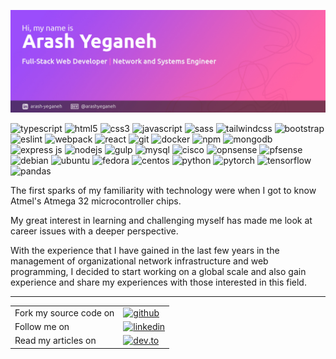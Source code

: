 ![arash-yeganeh](img/header.jpg)

<p>
<img alt="typescript" src="https://img.shields.io/badge/-TypeScript-007ACC?style=flat-square&logo=typescript&logoColor=white"/>
<img alt="html5" src="https://img.shields.io/badge/-HTML5-E34F26?style=flat-square&logo=html5&logoColor=white"/>
<img alt="css3" src="https://img.shields.io/badge/-CSS3-F59E0B?style=flat-square&logo=css3&logoColor=white"/>
<img alt="javascript" src="https://img.shields.io/badge/-JavaScript-4CC61E?style=flat-square&logo=javascript&logoColor=white"/>
<img alt="sass" src="https://img.shields.io/badge/-Sass-C55F92?style=flat-square&logo=SASS&logoColor=white"/>
<img alt="tailwindcss" src="https://img.shields.io/badge/-TailwindCSS-41A2AD?style=flat-square&logo=tailwindcss&logoColor=white"/>
<img alt="bootstrap" src="https://img.shields.io/badge/-Bootstrap-8311F6?style=flat-square&logo=bootstrap&logoColor=white"/>
<img alt="eslint" src="https://img.shields.io/badge/-ESlint-4930BD?style=flat-square&logo=eslint&logoColor=white"/>
<img alt="webpack" src="https://img.shields.io/badge/-Webpack-8DD6F9?style=flat-square&logo=webpack&logoColor=white"/>
<img alt="react" src="https://img.shields.io/badge/-React-45b8d8?style=flat-square&logo=react&logoColor=white"/>
<img alt="git" src="https://img.shields.io/badge/-Git-F05032?style=flat-square&logo=git&logoColor=white"/>
<img alt="docker" src="https://img.shields.io/badge/-Docker-46a2f1?style=flat-square&logo=docker&logoColor=white"/>
<img alt="npm" src="https://img.shields.io/badge/-NPM-CB3837?style=flat-square&logo=npm&logoColor=white"/>
<img alt="mongodb" src="https://img.shields.io/badge/-MongoDB-13aa52?style=flat-square&logo=mongodb&logoColor=white"/>
<img alt="express js" src="https://img.shields.io/badge/-Express%20JS-F7F7F7?style=flat-square&logo=express&logoColor=4A4A4A"/>
<img alt="nodejs" src="https://img.shields.io/badge/-Nodejs-43853d?style=flat-square&logo=Node.js&logoColor=white"/>
<img alt="gulp" src="https://img.shields.io/badge/-Gulp-E0453D?style=flat-square&logo=gulp&logoColor=white"/>
<img alt="mysql" src="https://img.shields.io/badge/-MySQL-0fa1db?style=flat-square&logo=mysql&logoColor=white"/>
<img alt="cisco" src="https://img.shields.io/badge/-CISCO-2a9fc9?style=flat-square&logo=cisco&logoColor=white"/>
<img alt="opnsense" src="https://img.shields.io/badge/-OPNSense-E9892A?style=flat-square&logo=opnsense&logoColor=white"/>
<img alt="pfsense" src="https://img.shields.io/badge/-PFSense-F7F7F7?style=flat-square&logo=pfsense&logoColor=black"/>
<img alt="debian" src="https://img.shields.io/badge/-Debian-A3002F?style=flat-square&logo=debian&logoColor=white"/>
<img alt="ubuntu" src="https://img.shields.io/badge/-Ubuntu-DD4814?style=flat-square&logo=ubuntu&logoColor=white"/>
<img alt="fedora" src="https://img.shields.io/badge/-Fedora-35679E?style=flat-square&logo=fedora&logoColor=white"/>
<img alt="centos" src="https://img.shields.io/badge/-CentOs-8E2175?style=flat-square&logo=centos&logoColor=white"/>
<img alt="python" src="https://img.shields.io/badge/-Python-F6CC34?style=flat-square&logo=python&logoColor=blue"/>
<img alt="pytorch" src="https://img.shields.io/badge/-PyTorch-ffded8?style=flat-square&logo=pytorch&logoColor=E74A2B"/>
<img alt="tensorflow" src="https://img.shields.io/badge/-TensorFlow-ffdbb5?style=flat-square&logo=tensorflow&logoColor=F78100"/>
<img alt="pandas" src="https://img.shields.io/badge/-Pandas-fcdeef?style=flat-square&logo=pandas&logoColor=E00484"/>
</p>

The first sparks of my familiarity with technology were when I got to know Atmel's Atmega 32 microcontroller chips. 

My great interest in learning and challenging myself has made me look at career issues with a deeper perspective.

 With the experience that I have gained in the last few years in the management of organizational network infrastructure and web programming, I decided to start working on a global scale and also  gain experience and share my experiences with those interested in this field.



---

<table>
	<tr>
		<td>Fork my source code on</td>
		<td>
			<a href="https://github.com/arashyeganeh?tab=repositories">
				<img alt="github" src="https://img.shields.io/badge/-GitHub-ea09c1?style=flat-square&logo=github&logoColor=white"/>
			</a>
		</td>
	</tr>
	<tr>
		<td>
			Follow me on
		</td>
		<td>
			<a href="https://www.linkedin.com/in/arash-yeganeh/">
				<img alt="linkedin" src="https://img.shields.io/badge/-Linkedin-0077B5?style=flat-square&logo=linkedin&logoColor=white"/>
			</a>
		</td>
	</tr>
	<tr>
		<td>
			Read my articles on
		</td>
		<td>
			<a href="https://dev.to/arashyeganeh">
				<img alt="dev.to" src="https://img.shields.io/badge/-Dev.to-000?style=flat-square&logo=dev.to&logoColor=white"/>
			</a>
		</td>
	</tr>
</table>

